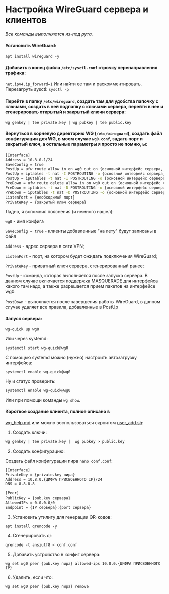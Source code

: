 # Настройка WireGuard сервера и клиентов

*Все команды выполняются из-под рута.*

#### Установить WireGuard:
```apt install wireguard -y```

#### Добавить в конец файла ```/etc/sysctl.conf``` строчку перенаправления трафика:
```net.ipv4.ip_forward=1```
Или найти ее там и раскомментировать.
Перезагруть sysctl:
```sysctl -p```

#### Перейти в папку ```/etc/wireguard```, создать там для удобства папочку с ключами, создать в ней подпапку с ключами сервера, перейти в нее и сгенерировать открытый и закрытый ключи сервера:
```wg genkey | tee private.key | wg pubkey | tee public.key```

#### Вернуться в корневую директорию WG (```/etc/wireguard```), создать файл конфигурации для WG, в моем случае ```wg0.conf```, задать порт и закрытый ключ, а остальные параметры я просто не помню, ы:
```bash
[Interface]
Address = 10.8.0.1/24
SaveConfig = true
PostUp = ufw route allow in on wg0 out on {основной интерфейс сервера, на который всё приходит и с которго будет уходить}
PostUp = iptables -t nat -I POSTROUTING -o {основной интерфейс сервера} -j MASQUERADE
PostUp = ip6tables -t nat -I POSTROUTING -o {основной интерфейс сервера} -j MASQUERADE
PreDown = ufw route delete allow in on wg0 out on {основной интерфейс сервера}
PreDown = iptables -t nat -D POSTROUTING -o {основной интерфейс сервера} -j MASQUERADE
PreDown = ip6tables -t nat -D POSTROUTING -o {основной интерфейс сервера} -j MASQUERADE
ListenPort = {необходимый порт}
PrivateKey = {закрытый ключ сервера}
```

Ладно, я вспомнил пояснения (и немного нашел):

```wg0``` - имя конфига

```SaveConfig = true``` - клиенты добавленные "на лету" будут записаны в файл

```Address``` - адрес сервера в сети VPN;

```ListenPort``` - порт, на котором будет ожидать подключения WireGuard;

```PrivateKey``` - приватный ключ сервера, сгенерированный ранее;

```PostUp``` - команда, которая выполняется после запуска сервера. В данном случае включается поддержка MASQUERADE для интерфейса какого там надо, а также разрешается прием пакетов на интерфейсе wg0.

```PostDown``` - выполняется после завершения работы WireGuard, в данном случае удаляет все правила, добавленные в PostUp

#### Запуск сервера:

```wg-quick up wg0```

Или через systemd:

```systemctl start wg-quick@wg0```

С помощью systemd можно (нужно) настроить автозагрузку интерфейса:

```systemctl enable wg-quick@wg0```

Ну и статус проверить:

```systemctl enable wg-quick@wg0```

Или при помощи команды ```wg show```.

#### Короткое создание клиента, полное описано в
[wg_help.md](https://github.com/user-is-absinthe/rpi_scripts/blob/master/wireguard_setup/wg_help.md)
или можно воспользоваться скрпитом [user_add.sh](https://github.com/user-is-absinthe/rpi_scripts/blob/master/wireguard_setup/user_add.sh):
1. Создать ключи:

```wg genkey | tee private.key |  wg pubkey > public.key```

2. Создать конфигурацию:

Создать файл конфигурации пира ```nano conf.conf```:

```bash
[Interface]
PrivateKey = {private.key пира}
Address = 10.8.0.{ЦИФРА ПРИСВОЕННОГО IP}/24
DNS = 8.8.8.8

[Peer]
PublicKey = {pub.key сервера}
AllowedIPs = 0.0.0.0/0
Endpoint = {IP сервера}:{port сервера}
```

3. Установить утилиту для генерации QR-кодов:

```apt install qrencode -y```

4. Сгенерировать qr:

```qrencode -t ansiutf8 < conf.conf```

5. Добавить устройство в конфиг сервера:

```wg set wg0 peer {pub.key пира} allowed-ips 10.8.0.{ЦИФРА ПРИСВОЕННОГО IP}```

6. Удалить, если что:

```wg set wg0 peer {pub.key пира} remove```
